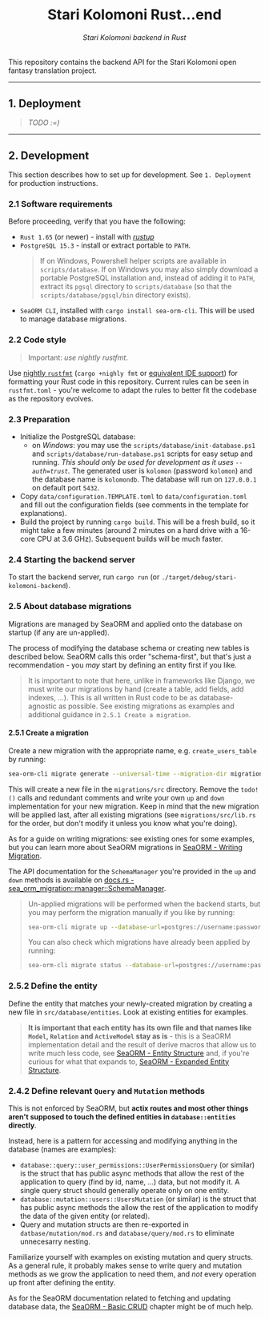 <h1 align="center">Stari Kolomoni Rust...end</h1>
<h6 align="center">Stari Kolomoni backend in Rust</h6>

This repository contains the backend API for the Stari Kolomoni open fantasy translation project.

---

## 1. Deployment
> *TODO :=)*

---


## 2. Development
This section describes how to set up for development. 
See `1. Deployment` for production instructions.


### 2.1 Software requirements
Before proceeding, verify that you have the following:
- `Rust 1.65` (or newer) - install with [*rustup*](https://rustup.rs/)
- `PostgreSQL 15.3` - install or extract portable to `PATH`.  
  > If on Windows, Powershell helper scripts are available in `scripts/database`. If on Windows you may also simply download a portable PostgreSQL installation and, instead of adding it to `PATH`, extract its `pgsql` directory to `scripts/database` (so that the `scripts/database/pgsql/bin` directory exists).
- `SeaORM CLI`, installed with `cargo install sea-orm-cli`. This will be used to manage database migrations.


### 2.2 Code style
> Important: *use nightly rustfmt*.

Use [nightly `rustfmt`](https://github.com/rust-lang/rustfmt) (`cargo +nighly fmt` or 
[equivalent IDE support](https://github.com/rust-lang/rustfmt#running-rustfmt-from-your-editor)) for formatting your
Rust code in this repository. Current rules can be seen in `rustfmt.toml` - you're welcome to adapt the rules to better
fit the codebase as the repository evolves.


### 2.3 Preparation
- Initialize the PostgreSQL database:  
  - on *Windows*: you may use the `scripts/database/init-database.ps1` and `scripts/database/run-database.ps1` scripts for easy setup and running. *This should only be used for development as it uses `--auth=trust`.* The generated user is `kolomon` (password `kolomon`) and the database name is `kolomondb`. The database will run on `127.0.0.1` on default port `5432`.
- Copy `data/configuration.TEMPLATE.toml` to `data/configuration.toml` and fill out the configuration fields (see comments in the template for explanations).
- Build the project by running `cargo build`. This will be a fresh build, so it might take a few minutes (around 2 minutes on a hard drive with a 16-core CPU at 3.6 GHz). Subsequent builds will be much faster.


### 2.4 Starting the backend server
To start the backend server, run `cargo run` (or `./target/debug/stari-kolomoni-backend`).


### 2.5 About database migrations
Migrations are managed by SeaORM and applied onto the database on startup (if any are un-applied).

The process of modifying the database schema or creating new tables is described below. 
SeaORM calls this order "schema-first", but that's just a recommendation - you *may* start 
by defining an entity first if you like.

> It is important to note that here, unlike in frameworks like Django, we must write our migrations by hand (create a table, add fields, add indexes, ...). This is all written in Rust code to be as database-agnostic as possible. See existing migrations as examples and additional guidance in `2.5.1 Create a migration`.


#### 2.5.1 Create a migration
Create a new migration with the appropriate name, e.g. `create_users_table` by running:

```bash
sea-orm-cli migrate generate --universal-time --migration-dir migrations create_users_table
```

This will create a new file in the `migrations/src` directory. Remove the `todo!()` calls and redundant comments and
write your own `up` and `down` implementation for your new migration. Keep in mind that the new migration will be applied last, after all existing migrations (see `migrations/src/lib.rs` for the order, but don't modify it unless you know what you're doing). 

As for a guide on writing migrations: see existing ones for some examples, but you can learn more about SeaORM migrations in 
[SeaORM - Writing Migration](https://www.sea-ql.org/SeaORM/docs/migration/writing-migration/).

The API documentation for the `SchemaManager` you're provided in the `up` and `down` methods 
is available on [docs.rs - sea_orm_migration::manager::SchemaManager](https://docs.rs/sea-orm-migration/0.11.3/sea_orm_migration/manager/struct.SchemaManager.html).

> Un-applied migrations will be performed when the backend starts, but you may perform the migration manually if you like by running:
> ```bash
> sea-orm-cli migrate up --database-url=postgres://username:password@host:port/database_name --migration-dir migrations
> ```
> 
> You can also check which migrations have already been applied by running:
> ```bash
> sea-orm-cli migrate status --database-url=postgres://username:password@host:port/database_name --migration-dir migrations
> ```


### 2.5.2 Define the entity
Define the entity that matches your newly-created migration by creating a new file in `src/database/entities`. Look at existing entities for examples.

> **It is important that each entity has its own file and that names like `Model`, `Relation` and `ActiveModel` stay as is** - this 
> is a SeaORM implementation detail and the result of derive macros that allow us to write much less code, 
> see [SeaORM - Entity Structure](https://www.sea-ql.org/SeaORM/docs/generate-entity/entity-structure/) and, 
> if you're curious for what that expands to, [SeaORM - Expanded Entity Structure](https://www.sea-ql.org/SeaORM/docs/generate-entity/expanded-entity-structure/).


### 2.4.2 Define relevant `Query` and `Mutation` methods
This is not enforced by SeaORM, but **actix routes and most other things aren't supposed to touch the defined entities in `database::entities` directly**.

Instead, here is a pattern for accessing and modifying anything in the database (names are examples):
- `database::query::user_permissions::UserPermissionsQuery` (or similar) is the struct that has public async methods that allow the rest of the application to query (find by id, name, ...) data, but not modify it. A single query struct should generally operate only on one entity.
- `database::mutation::users::UsersMutation` (or similar) is the struct that has public async methods the allow the rest of the application to modify the data of the given entity (or related).
- Query and mutation structs are then re-exported in `datbase/mutation/mod.rs` and `database/query/mod.rs` to eliminate unnecesarry nesting.

Familiarize yourself with examples on existing mutation and query structs. As a general rule, it probably makes sense to write query and mutation methods as we grow the application to need them, and *not* every operation up front after defining the entity.

As for the SeaORM documentation related to fetching and updating database data, the [SeaORM - Basic CRUD](https://www.sea-ql.org/SeaORM/docs/basic-crud/basic-schema/) chapter might be of much help.
